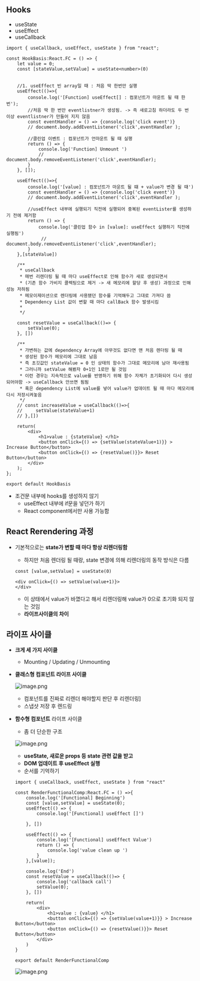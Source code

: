 ## Hooks

- useState
- useEffect
- useCallback

```tsx
import { useCallback, useEffect, useState } from "react";

const HookBasis:React.FC = () => {
    let value = 0;
    const [stateValue,setValue] = useState<number>(0)
    

    //1. useEffect 빈 array일 때 : 처음 딱 한번만 실행
    useEffect(()=>{
        console.log('[Function] useEffect[] : 컴포넌트가 마운트 될 때 한 번');
        //처음 딱 한 번만 eventlistner가 생성됨. -> 즉 새로고침 하더라도 두 번 이상 eventlistner가 만들어 지지 않음
        const eventHandler = () => {console.log('click event')}
        // document.body.addEventListener('click',eventHandler );

        //클린업 이벤트 : 컴포넌트가 언마운트 될 때 실행
        return () => {
            console.log('Function] Unmount ')
            // document.body.removeEventListener('click',eventHandler);
        }
    }, []);

    useEffect(()=>{
        console.log('[value] : 컴포넌트가 마운트 될 떄 + value가 변경 될 때')
        const eventHandler = () => {console.log('click event')}
        // document.body.addEventListener('click',eventHandler );

        //useEffect 내부에 실행되기 직전에 실행되어 중복된 eventLister를 생성하기 전에 제거함
        return () => {
            console.log('클린업 함수 in [value]: useEffect 실행하기 직전에 실행됨')
             // document.body.removeEventListener('click',eventHandler);
        }
    },[stateValue])

    /**
     * useCallback
     * 매번 리렌더링 될 때 마다 useEffect로 인해 함수가 새로 생성되면서 
     * (기존 함수 가비지 콜렉팅으로 제거 -> 새 메모리에 할당 후 생성) 과정으로 인해 성능 저하됨
     * 메모이제이션으로 렌더링에 사용됐던 함수를 기억해두고 그대로 가져다 씀
     * Dependency List 값이 변할 때 마다 callBack 함수 발생시킴
     * 
     */

    const resetValue = useCallback(()=> {
        setValue(0);
    }, [])

    /**
     * 가변하는 값에 dependency Array에 아무것도 없다면 맨 처음 렌더링 될 때
     * 생성된 함수가 메모리에 그대로 남음
     * 즉 초깃값인 stateValue = 0 인 상태의 함수가 그대로 메모리에 남아 재사용됨
     * 그러니까 setValue 해봤자 0+1인 1로만 될 것임
     * 이런 경우는 지속적으로 value를 반영하기 위해 함수 자체가 초기화되어 다시 생성되어야함 -> useCallback 안쓰면 됨됨
     * 혹은 dependency List에 value를 넣어 value가 업데이트 될 때 마다 메모리에 다시 저장시켜놓음
     */
    // const increaseValue = useCallback(()=>{
    //     setValue(stateValue+1)
    // },[])

    return(
        <div>
            <h1>value : {stateValue} </h1>
            <button onClick={() => {setValue(stateValue+1)}} > Increase Button</button>
            <button onClick={() => {resetValue()}}> Reset Button</button>
        </div>
    );
};

export default HookBasis
```

- 조건문 내부에 hooks를 생성하지 않기
    - useEffect 내부에 if문을 넣던가 하기
    - React component에서만 사용 가능함

## React Rerendering 과정

- 기본적으로는 **state가 변할 때 마다 항상 리렌더링함**
    - 하지만 처음 렌더링 될 때랑, state 변경에 의해 리렌더링의 동작 방식은 다름
    
    ```tsx
    const [value,setValue] = useState(0)
    
    <div onClick={() => setValue(value+1)}>
    </div>
    ```
    
    - 이 상태에서 value가 바꼈다고 해서 리렌더링해 value가 0으로 초기화 되지 않는 것임
    - **라이프사이클의 차이**

## 라이프 사이클

- **크게 세 가지 사이클**
    - Mounting / Updating / Unmounting
- **클래스형 컴포넌트 라이프 사이클**
    
    ![image.png](https://prod-files-secure.s3.us-west-2.amazonaws.com/bf4581aa-e32d-4ece-a82b-6a5413f5a771/744417d1-e589-4007-8c99-a058d2a3023c/image.png)
    
    - 컴포넌트를 진짜로 리렌더 해야할지 판단 후 리렌더링]
    - 스냅샷 저장 후 렌드링
- **함수형 컴포넌트** 라이프 사이클
    - 좀 더 단순한 구조
    
    ![image.png](https://prod-files-secure.s3.us-west-2.amazonaws.com/bf4581aa-e32d-4ece-a82b-6a5413f5a771/ed5de331-0a44-4b7a-9b26-9a8cf20d3543/image.png)
    
    - **useState, 새로운 props 등 state 관련 값을 받고**
    - **DOM 업데이트 후 useEffect 실행**
    - 순서를 기억하기
    
    ```tsx
    import { useCallback, useEffect, useState } from "react"
    
    const RenderFunctionalComp:React.FC = () =>{
        console.log('[Functional] Beginning')
        const [value,setValue] = useState(0);
        useEffect(() => {
            console.log('[Functional] useEffect []')
    
        }, [])
    
        useEffect(() => {
            console.log('[Functional] useEffect Value')
            return () => {
                console.log('value clean up ')
            }
        },[value]);
    
        console.log('End')
        const resetValue = useCallback(()=> {
            console.log('callback call')
            setValue(0);
        }, [])
    
        return(
            <div>
                <h1>value : {value} </h1>
                <button onClick={() => {setValue(value+1)}} > Increase Button</button>
                <button onClick={() => {resetValue()}}> Reset Button</button>
            </div>
        )
    }
    
    export default RenderFunctionalComp
    ```
    
    ![image.png](https://prod-files-secure.s3.us-west-2.amazonaws.com/bf4581aa-e32d-4ece-a82b-6a5413f5a771/964c9563-2ca3-45fe-8562-3887ebf765dd/image.png)